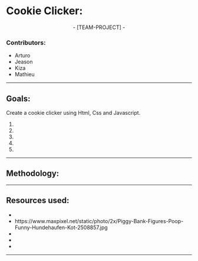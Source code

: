 # Cookie Clicker:
<p align="center"> - [TEAM-PROJECT] - </p>

<h3>Contributors:</h3>
<ul>
  <li>Arturo</li>
  <li>Jeason</li>
  <li>Kiza</li>
  <li>Mathieu</li>
</ul>


<hr>

<h2>Goals:</h2> 
<p>Create a cookie clicker using Html, Css and Javascript.</p>

<ol>
  <li></li>
  <li></li>
  <li></li>
  <li></li>
  <li></li>
</ol>

<hr>

<h2>Methodology:</h2>
<p></p>

<hr>

<h2>Resources used:</h2>

<ul>
  <li></li>
  <li>https://www.maxpixel.net/static/photo/2x/Piggy-Bank-Figures-Poop-Funny-Hundehaufen-Kot-2508857.jpg</li>
  <li></li>
  <li></li>
  <li></li>
</ul>

<hr>

